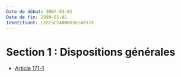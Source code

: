 ```yaml
---
Date de début: 2007-03-01
Date de fin: 2999-01-01
Identifiant: LEGISCTA000006149973
---
```


<h1>Section 1 : Dispositions générales</h1>

- [Article 171-1](article_171-1.md)
